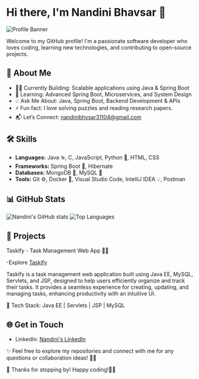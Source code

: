 # Hi there, I'm Nandini Bhavsar 👋

![Profile Banner](https://github.com/user-attachments/assets/19e1748f-a751-4773-876d-2395e54d2907)

Welcome to my GitHub profile! I'm a passionate software developer who loves coding, learning new technologies, and contributing to open-source projects.

## 📖 About Me

- 👩‍💻 Currently Building: Scalable applications using Java & Spring Boot
- 🌱 Learning: Advanced Spring Boot, Microservices, and System Design
- 💡 Ask Me About: Java, Spring Boot, Backend Development & APIs
- ⚡ Fun fact: I love solving puzzles and reading research papers.
- 📬 Let’s Connect: [nandinibhvsar31104@gmail.com](mailto:nandinibhvsar31104@gmail.com)

## 🛠 Skills

- **Languages:** Java ☕, C, JavaScript, Python 🐍, HTML, CSS
- **Frameworks:** Spring Boot 🌱, Hibernate
- **Databases:** MongoDB 🍃, MySQL 🐬
- **Tools:** Git ⚙️, Docker 🐳, Visual Studio Code, IntelliJ IDEA 💡, Postman

## 📊 GitHub Stats

![Nandini's GitHub stats](https://github-readme-stats.vercel.app/api?username=Nandini4978&show_icons=true&theme=radical)
![Top Languages](https://github-readme-stats.vercel.app/api/top-langs/?username=Nandini4978&layout=compact&theme=radical)

## 🚀 Projects

Taskify - Task Management Web App 📝🚀

-Explore [Taskify](https://github.com/Nandini4978/Taskify.git)

Taskify is a task management web application built using Java EE, MySQL, Servlets, and JSP, designed to help users efficiently organize and track their tasks. It provides a seamless experience for creating, updating, and managing tasks, enhancing productivity with an intuitive UI.

 🔹 Tech Stack: Java EE | Servlets | JSP | MySQL

## 🌐 Get in Touch

- LinkedIn: [Nandini's LinkedIn](https://www.linkedin.com/in/nandini-bhavsar-93729634b/)

✨ Feel free to explore my repositories and connect with me for any questions or collaboration ideas! 🚀💡

🙌 Thanks for stopping by! Happy coding!👨‍💻
<!---
Nandini4978/Nandini4978 is a ✨ special ✨ repository because its `README.md` (this file) appears on your GitHub profile.
You can click the Preview link to take a look at your changes.
--->
